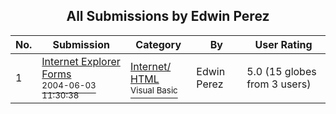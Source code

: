 ﻿<div align="center">

## All Submissions by Edwin Perez

</div>

No.  | Submission | Category | By   | User Rating
---- | ---------- | -------- | ---- | -----------
1 | [Internet Explorer Forms<br /><sup>2004-06-03 11:30:38</sup>](https://github.com/Planet-Source-Code/edwin-perez-internet-explorer-forms__1-54160) | [Internet/ HTML<br /><sup>Visual Basic</sup>](../ByCategory/internet-html__1-34.md) | Edwin Perez | 5.0 (15 globes from 3 users)
